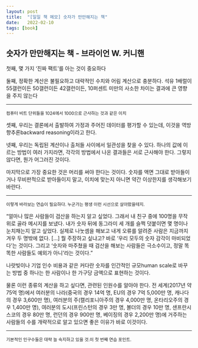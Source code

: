 ```yaml
---
layout: post
title:  "[일일 책 메모] 숫자가 만만해지는 책"
date:   2022-02-10
tags: [book]
---
```

## 숫자가 만만해지는 책 - 브라이언 W. 커니핸
첫째, 몇 가지 ‘진짜 팩트’를 아는 것이 중요하다

둘째, 정확한 계산은 불필요하고 대략적인 수치와 어림 계산으로 충분하다. 석유 1배럴이 55갤런이든 50갤런이든 42갤런이든, 10퍼센트 미만의 사소한 차이는 결과에 큰 영향을 주지 않는다
<hr/>
<small>컴퓨터 비트 단위들을 1024에서 1000으로 근사하는 것과 같은 이치</small>

셋째, 우리는 결론에서 출발하여 가정과 주어진 데이터를 평가할 수 있는데, 이것을 역방향추론backward reasoning이라고 한다.

넷째, 우리는 독립된 계산이나 출처들 사이에서 일관성을 찾을 수 있다. 하나의 값에 이르는 방법이 여러 가지라면, 각각의 방법에서 나온 결과들은 서로 근사해야 한다. 그렇지 않다면, 뭔가 어그러진 것이다.

마지막으로 가장 중요한 것은 머리를 써야 한다는 것이다. 숫자를 액면 그대로 받아들이거나 무비판적으로 받아들이지 말고, 이치에 맞는지 아니면 약간 이상한지를 생각해보기 바란다.
<hr/>
<small>이렇게 바라보는 연습이 필요하다. 누군가는 평생 이런 시선으로 살아왔을테지.</small>

“얼마나 많은 사람들이 검산을 하는지 알고 싶었다. 그래서 내 친구 중에 100명을 무작위로 골라 메시지를 보냈다. 내가 숫자 뒤에 동그라미 세 개를 슬쩍 덧붙이면 몇 명이나 눈치채는지 알고 싶었다. 실제로 나눗셈을 해보고 내게 오류를 알려준 사람은 지금까지 겨우 두 명밖에 없다. […] 뭘 주장하고 싶냐고? 바로 ‘우리 모두의 숫자 감각이 마비되었다’는 것이다. 그리고 ‘숫자와 마주쳤을 때 검산을 해보는 사람들은 극소수이고, 정말 똑똑한 사람들도 예외가 아니’라는 것이다.”

나랏빚이나 기업 인수 비용과 같은 커다란 숫자를 인간적인 규모human scale로 바꾸는 방법 중 하나는 한 사람이나 한 가구당 금액으로 표현하는 것이다.

물론 이런 종류의 계산을 하고 싶다면, 관련된 인원수를 알아야 한다. 전 세계(2017년 약 75억 명)에서 여러분의 나라(중국의 경우 14억 명, EU의 경우 7억 5,000만 명, 캐나다의 경우 3,600만 명), 여러분의 주(캘리포니아주의 경우 4,000만 명, 온타리오주의 경우 1,400만 명), 여러분의 도시(프린스턴의 경우 3만 명, 볼더의 경우 10만 명, 샌프란시스코의 경우 80만 명, 런던의 경우 900만 명, 베이징의 경우 2,200만 명)에 거주하는 사람들의 수를 개략적으로 알고 있으면 좋은 이유가 바로 이것이다.
<hr/>
<small>기본적인 인구수들은 대략 늘 숙지하고 있을 것.이 첫 번째 연습 포인트.</small>